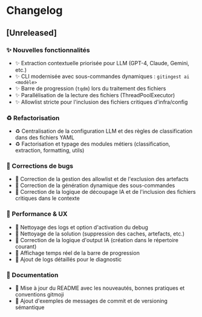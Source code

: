# Changelog

## [Unreleased]

### ✨ Nouvelles fonctionnalités
- ✨ Extraction contextuelle priorisée pour LLM (GPT-4, Claude, Gemini, etc.)
- ✨ CLI modernisée avec sous-commandes dynamiques : `gitingest ai <modèle>`
- ✨ Barre de progression (`tqdm`) lors du traitement des fichiers
- ✨ Parallélisation de la lecture des fichiers (ThreadPoolExecutor)
- ✨ Allowlist stricte pour l'inclusion des fichiers critiques d'infra/config

### ♻️ Refactorisation
- ♻️ Centralisation de la configuration LLM et des règles de classification dans des fichiers YAML
- ♻️ Factorisation et typage des modules métiers (classification, extraction, formatting, utils)

### 🐛 Corrections de bugs
- 🐛 Correction de la gestion des allowlist et de l'exclusion des artefacts
- 🐛 Correction de la génération dynamique des sous-commandes
- 🐛 Correction de la logique de découpage IA et de l'inclusion des fichiers critiques dans le contexte

### 🚀 Performance & UX
- 🚀 Nettoyage des logs et option d'activation du debug
- 🚀 Nettoyage de la solution (suppression des caches, artefacts, etc.)
- 🚀 Correction de la logique d'output IA (création dans le répertoire courant)
- 🚀 Affichage temps réel de la barre de progression
- 🚀 Ajout de logs détaillés pour le diagnostic

### 📝 Documentation
- 📝 Mise à jour du README avec les nouveautés, bonnes pratiques et conventions gitmoji
- 📝 Ajout d'exemples de messages de commit et de versioning sémantique 